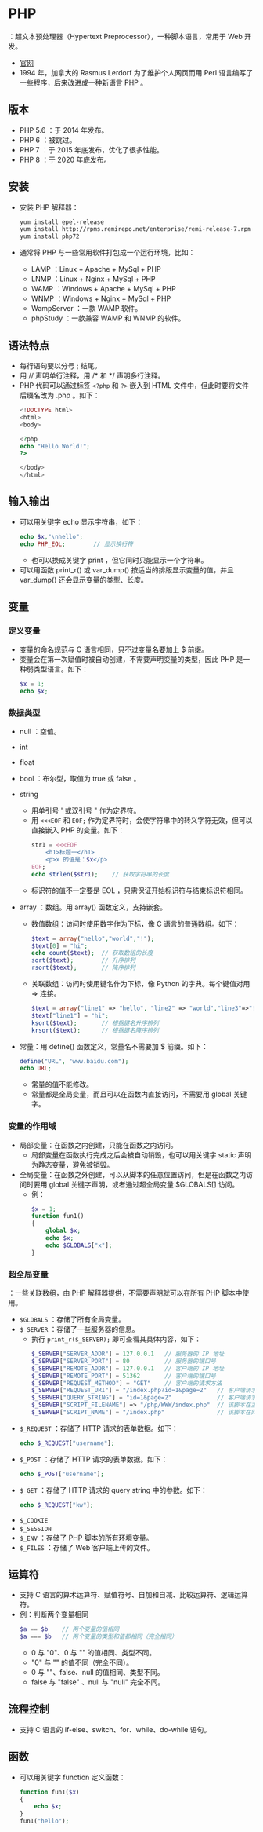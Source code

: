 # PHP

：超文本预处理器（Hypertext Preprocessor），一种脚本语言，常用于 Web 开发。
- [官网](https://www.php.net/)
- 1994 年，加拿大的 Rasmus Lerdorf 为了维护个人网页而用 Perl 语言编写了一些程序，后来改进成一种新语言 PHP 。

## 版本

- PHP 5.6 ：于 2014 年发布。
- PHP 6 ：被跳过。
- PHP 7 ：于 2015 年底发布，优化了很多性能。
- PHP 8 ：于 2020 年底发布。

## 安装

- 安装 PHP 解释器：
  ```sh
  yum install epel-release
  yum install http://rpms.remirepo.net/enterprise/remi-release-7.rpm
  yum install php72
  ```

- 通常将 PHP 与一些常用软件打包成一个运行环境，比如：
  - LAMP ：Linux + Apache + MySql + PHP
  - LNMP ：Linux + Nginx + MySql + PHP
  - WAMP ：Windows + Apache + MySql + PHP
  - WNMP ：Windows + Nginx + MySql + PHP
  - WampServer ：一款 WAMP 软件。
  - phpStudy ：一款兼容 WAMP 和 WNMP 的软件。

## 语法特点

- 每行语句要以分号 ; 结尾。
- 用 // 声明单行注释，用 /* 和 */ 声明多行注释。
- PHP 代码可以通过标签 `<?php` 和 `?>` 嵌入到 HTML 文件中，但此时要将文件后缀名改为 .php 。如下：
  ```php
  <!DOCTYPE html>
  <html>
  <body>

  <?php
  echo "Hello World!";
  ?>

  </body> 
  </html>
  ```

## 输入输出

- 可以用关键字 echo 显示字符串，如下：
  ```php
  echo $x,"\nhello";
  echo PHP_EOL;        // 显示换行符
  ```
  - 也可以换成关键字 print ，但它同时只能显示一个字符串。
- 可以用函数 print_r() 或 var_dump() 按适当的排版显示变量的值，并且 var_dump() 还会显示变量的类型、长度。

## 变量

### 定义变量

- 变量的命名规范与 C 语言相同，只不过变量名要加上 $ 前缀。
- 变量会在第一次赋值时被自动创建，不需要声明变量的类型，因此 PHP 是一种弱类型语言。如下：
  ```php
  $x = 1;
  echo $x;
  ```

### 数据类型

- null ：空值。
- int
- float
- bool ：布尔型，取值为 true 或 false 。
- string
  - 用单引号 ' 或双引号 " 作为定界符。
  - 用 `<<<EOF` 和 `EOF;` 作为定界符时，会使字符串中的转义字符无效，但可以直接嵌入 PHP 的变量。如下：
    ```php
    str1 = <<<EOF
        <h1>标题一</h1>
        <p>x 的值是：$x</p>
    EOF;
    echo strlen($str1);    // 获取字符串的长度
    ```
  - 标识符的值不一定要是 EOL ，只需保证开始标识符与结束标识符相同。

- array ：数组。用 array() 函数定义，支持嵌套。
  - 数值数组：访问时使用数字作为下标，像 C 语言的普通数组。如下：
    ```php
    $text = array("hello","world","!");
    $text[0] = "hi";
    echo count($text);  // 获取数组的长度
    sort($text);        // 升序排列
    rsort($text);       // 降序排列
    ```
  - 关联数组：访问时使用键名作为下标，像 Python 的字典。每个键值对用 => 连接。
    ```php
    $text = array("line1" => "hello", "line2" => "world","line3"=>"!");
    $text["line1"] = "hi";
    ksort($text);       // 根据键名升序排列
    krsort($text);      // 根据键名降序排列
    ```
- 常量：用 define() 函数定义，常量名不需要加 $ 前缀。如下：
  ```php
  define("URL", "www.baidu.com");
  echo URL;
  ```
  - 常量的值不能修改。
  - 常量都是全局变量，而且可以在函数内直接访问，不需要用 global 关键字。

### 变量的作用域

- 局部变量：在函数之内创建，只能在函数之内访问。
  - 局部变量在函数执行完成之后会被自动销毁，也可以用关键字 static 声明为静态变量，避免被销毁。
- 全局变量：在函数之外创建，可以从脚本的任意位置访问，但是在函数之内访问时要用 global 关键字声明，或者通过超全局变量 $GLOBALS[] 访问。
  - 例：
    ```php
    $x = 1;
    function fun1()
    {
        global $x;
        echo $x;
        echo $GLOBALS["x"];
    }
    ```

### 超全局变量

：一些关联数组，由 PHP 解释器提供，不需要声明就可以在所有 PHP 脚本中使用。
- `$GLOBALS` ：存储了所有全局变量。
- `$_SERVER` ：存储了一些服务器的信息。
  - 执行 `print_r($_SERVER);` 即可查看其具体内容，如下：
    ```php
    $_SERVER["SERVER_ADDR"] = 127.0.0.1   // 服务器的 IP 地址
    $_SERVER["SERVER_PORT"] = 80          // 服务器的端口号
    $_SERVER["REMOTE_ADDR"] = 127.0.0.1   // 客户端的 IP 地址
    $_SERVER["REMOTE_PORT"] = 51362       // 客户端的端口号
    $_SERVER["REQUEST_METHOD"] = "GET"    // 客户端的请求方法
    $_SERVER["REQUEST_URI"] = "/index.php?id=1&page=2"   // 客户端请求的 URI（域名之后的部分）
    $_SERVER["QUERY_STRING"] = "id=1&page=2"             // 客户端请求的 query string
    $_SERVER["SCRIPT_FILENAME"] => "/php/WWW/index.php"  // 该脚本在主机上的绝对路径
    $_SERVER["SCRIPT_NAME"] = "/index.php"               // 该脚本在网站中的相对路径
    ```
- `$_REQUEST` ：存储了 HTTP 请求的表单数据。如下：
    ```php
    echo $_REQUEST["username"];
    ```
- `$_POST` ：存储了 HTTP 请求的表单数据。如下：
    ```php
    echo $_POST["username"];
    ```
- `$_GET` ：存储了 HTTP 请求的 query string 中的参数。如下：
    ```php
    echo $_REQUEST["kw"];
    ```
- `$_COOKIE`
- `$_SESSION`
- `$_ENV` ：存储了 PHP 脚本的所有环境变量。
- `$_FILES` ：存储了 Web 客户端上传的文件。

## 运算符

- 支持 C 语言的算术运算符、赋值符号、自加和自减、比较运算符、逻辑运算符。
- 例：判断两个变量相同
  ```php
  $a == $b    // 两个变量的值相同
  $a === $b   // 两个变量的类型和值都相同（完全相同）
  ```
  - 0 与 "0"、0 与 "" 的值相同、类型不同。
  - "0" 与 "" 的值不同（完全不同）。
  - 0 与 ""、false、null 的值相同、类型不同。
  - false 与 "false" 、null 与 "null" 完全不同。

## 流程控制

- 支持 C 语言的 if-else、switch、for、while、do-while 语句。

## 函数

- 可以用关键字 function 定义函数：
    ```php
    function fun1($x)
    {
        echo $x;
    }
    fun1("hello");
    ```

